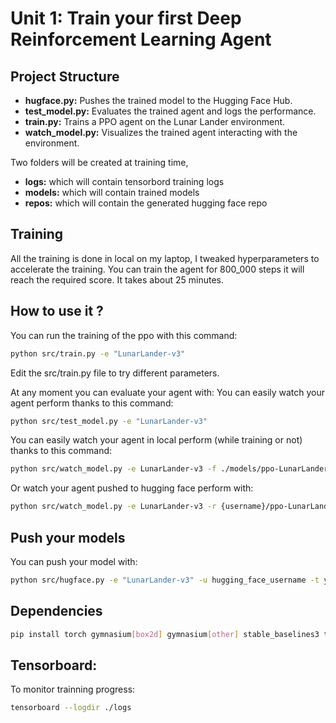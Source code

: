 # Unit 1: Train your first Deep Reinforcement Learning Agent

## Project Structure

* **hugface.py:** Pushes the trained model to the Hugging Face Hub.
* **test_model.py:** Evaluates the trained agent and logs the performance.
* **train.py:** Trains a PPO agent on the Lunar Lander environment.
* **watch_model.py:** Visualizes the trained agent interacting with the environment.

Two folders will be created at training time,
* **logs:** which will contain tensorbord training logs
* **models:** which will contain trained models
* **repos:** which will contain the generated hugging face repo

## Training

All the training is done in local on my laptop, I tweaked hyperparameters to accelerate the training.
You can train the agent for 800_000 steps it will reach the required score. It takes about 25 minutes.

## How to use it ?

You can run the training of the ppo with this command:

```bash
python src/train.py -e "LunarLander-v3"
```

Edit the src/train.py file to try different parameters. 

At any moment you can evaluate your agent with:
You can easily watch your agent perform thanks to this command:
```bash
python src/test_model.py -e "LunarLander-v3"
```

You can easily watch your agent in local perform (while training or not) thanks to this command:
```bash
python src/watch_model.py -e LunarLander-v3 -f ./models/ppo-LunarLander-v3/best_model.zip
```

Or watch your agent pushed to hugging face perform with:
```bash
python src/watch_model.py -e LunarLander-v3 -r {username}/ppo-LunarLander-v3 -f ./models/ppo-LunarLander-v3/best_model.zip
```

## Push your models

You can push your model with:
```bash
python src/hugface.py -e "LunarLander-v3" -u hugging_face_username -t your_token
```

## Dependencies

```bash
pip install torch gymnasium[box2d] gymnasium[other] stable_baselines3 tensorboard huggingface-hub huggingface-sb3
```

## Tensorboard:

To monitor trainning progress:

```bash
tensorboard --logdir ./logs
```
